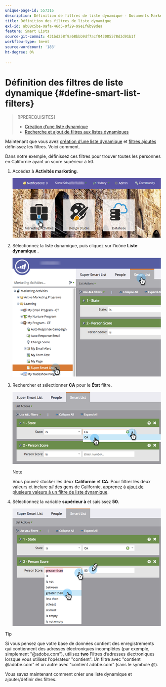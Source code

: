 ```yaml
---
unique-page-id: 557316
description: Définition de filtres de liste dynamique - Documents Marketo - Documentation du produit
title: Définition des filtres de liste dynamique
exl-id: ab08c5be-0afa-46d5-9f29-99e1f6b99dea
feature: Smart Lists
source-git-commit: 431bd258f9a68bbb9df7acf043085578d3d91b1f
workflow-type: tm+mt
source-wordcount: '183'
ht-degree: 0%

---
```


# Définition des filtres de liste dynamique {#define-smart-list-filters}

>[!PREREQUISITES]
>
>* [Création d’une liste dynamique](create-a-smart-list.md)
>* [Recherche et ajout de filtres aux listes dynamiques](find-and-add-filters-to-a-smart-list.md)

Maintenant que vous avez [création d’une liste dynamique](/help/marketo/product-docs/core-marketo-concepts/smart-lists-and-static-lists/creating-a-smart-list/create-a-smart-list.md) et [filtres ajoutés](/help/marketo/product-docs/core-marketo-concepts/smart-lists-and-static-lists/creating-a-smart-list/find-and-add-filters-to-a-smart-list.md) définissez les filtres. Voici comment.

Dans notre exemple, définissez ces filtres pour trouver toutes les personnes en Californie ayant un score supérieur à 50.

1. Accédez à **Activités marketing**.

   ![](assets/login-marketing-activities-1.png)

1. Sélectionnez la liste dynamique, puis cliquez sur l’icône **Liste dynamique** .

   ![](assets/smarlist-choosefilters.png)

1. Rechercher et sélectionner **CA** pour le **État** filtre.

   ![](assets/smartlistdefinefilters.png)

   >[!NOTE]
   >
   >Vous pouvez stocker les deux **Californie** et **CA**. Pour filtrer les deux valeurs et inclure _all_ des gens de Californie, apprenez à  [ajout de plusieurs valeurs à un filtre de liste dynamique](/help/marketo/product-docs/core-marketo-concepts/smart-lists-and-static-lists/using-smart-lists/add-multiple-values-to-a-smart-list-filter.md).

1. Sélectionnez la variable **supérieur à** et saisissez **50**.

   ![](assets/smartlistfilter-personscore.png)

>[!TIP]
>
>Si vous pensez que votre base de données contient des enregistrements qui contiennent des adresses électroniques incomplètes (par exemple, simplement &quot;@adobe.com&quot;), utilisez **two** Filtres d’adresses électroniques lorsque vous utilisez l’opérateur &quot;contient&quot;. Un filtre avec &quot;contient @adobe.com&quot; et un autre avec &quot;contient adobe.com&quot; (sans le symbole @).

Vous savez maintenant comment créer une liste dynamique et ajouter/définir des filtres.
